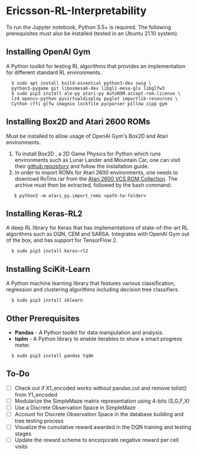 # Ericsson-RL-Interpretability
To run the Jupyter notebook, Python 3.5+ is required. The following prerequisites must also be installed (tested in an Ubuntu 21.10 system).

## Installing OpenAI Gym

A Python toolkit for testing RL algorithms that provides an implementation for different standard RL environments. 

```shell
  $ sudo apt install build-essential python3-dev swig \
  python3-pygame git libosmesa6-dev libgl1-mesa-glx libglfw3
  $ sudo pip3 install ale-py atari-py AutoROM.accept-rom-license \
  lz4 opencv-python pyvirtualdisplay pyglet importlib-resources \
  Cython cffi glfw imageio lockfile pycparser pillow zipp gym
```

## Installing Box2D and Atari 2600 ROMs

Must be installed to allow usage of OpenAI Gym's Box2D and Atari environments.

1. To install Box2D , a 2D Game Physics for Python which runs environments such as Lunar Lander and Mountain Car, one can visit their [github repository](https://github.com/pybox2d/pybox2d) and follow the installation guide.
2. In order to import ROMs for Atari 2600 environments, one needs to download RoTms.rar from the [Atari 2600 VCS ROM Collection](http://www.atarimania.com/rom_collection_archive_atari_2600_roms.html). The archive must then be extracted, followed by the bash command:

```shell
   $ python3 −m atari_py.import_roms <path-to-folder>
```

## Installing Keras-RL2

A deep RL library for Keras that has implementations of state-of-the-art RL algorithms such as DQN, CEM and SARSA. Integrates with OpenAI Gym out of the box, and has support for TensorFlow 2. 

```shell
  $ sudo pip3 install keras−rl2
```

## Installing SciKit-Learn

A Python machine learning library that features various classification, regression and clustering algorithms including decision tree classifiers. 

```shell
  $ sudo pip3 install sklearn
```

## Other Prerequisites

* **Pandas** - A Python toolkit for data manipulation and analysis.
* **tqdm** - A Python library to enable iterables to show a smart progress meter. 

```shell
  $ sudo pip3 install pandas tqdm
```

## To-Do

- [ ] Check out if X1_encoded works without pandas.cut and remove tolist() from Y1_encoded
- [ ] Modularize the SimpleMaze matrix representation using 4-bits (S,G,F,X)
- [ ] Use a Discrete Observation Space in SimpleMaze
- [ ] Account for Discrete Observation Space in the database building and tree testing process
- [ ] Visualize the cumulative reward awarded in the DQN training and testing stages
- [ ] Update the reward scheme to encorporate negative reward per cell visits
